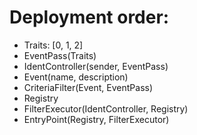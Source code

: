 # Deployment order:
- Traits: [0, 1, 2]
- EventPass(Traits)
- IdentController(sender, EventPass)
- Event(name, description)
- CriteriaFilter(Event, EventPass)
- Registry
- FilterExecutor(IdentController, Registry)
- EntryPoint(Registry, FilterExecutor)